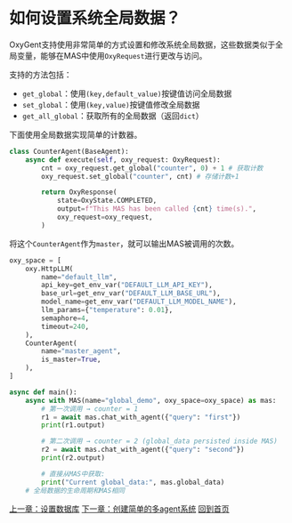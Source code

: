 # 如何设置系统全局数据？

OxyGent支持使用非常简单的方式设置和修改系统全局数据，这些数据类似于全局变量，能够在MAS中使用`OxyRequest`进行更改与访问。

支持的方法包括：
+ `get_global`：使用`(key,default_value)`按键值访问全局数据
+ `set_global`：使用`(key,value)`按键值修改全局数据
+ `get_all_global`：获取所有的全局数据（返回`dict`）

下面使用全局数据实现简单的计数器。

```python
class CounterAgent(BaseAgent):
    async def execute(self, oxy_request: OxyRequest):
        cnt = oxy_request.get_global("counter", 0) + 1 # 获取计数
        oxy_request.set_global("counter", cnt) # 存储计数+1

        return OxyResponse(
            state=OxyState.COMPLETED,
            output=f"This MAS has been called {cnt} time(s).",
            oxy_request=oxy_request,
        )
```

将这个`CounterAgent`作为`master`，就可以输出MAS被调用的次数。

```python
oxy_space = [
    oxy.HttpLLM(
        name="default_llm",
        api_key=get_env_var("DEFAULT_LLM_API_KEY"),
        base_url=get_env_var("DEFAULT_LLM_BASE_URL"),
        model_name=get_env_var("DEFAULT_LLM_MODEL_NAME"),
        llm_params={"temperature": 0.01},
        semaphore=4,
        timeout=240,
    ),
    CounterAgent(
        name="master_agent",  
        is_master=True,
    ),
]

async def main():
    async with MAS(name="global_demo", oxy_space=oxy_space) as mas:
        # 第一次调用 → counter = 1
        r1 = await mas.chat_with_agent({"query": "first"})
        print(r1.output)

        # 第二次调用 → counter = 2 (global_data persisted inside MAS)
        r2 = await mas.chat_with_agent({"query": "second"})
        print(r2.output)

        # 直接从MAS中获取:
        print("Current global_data:", mas.global_data)
    # 全局数据的生命周期和MAS相同
```

[上一章：设置数据库](./3_1_set_database.md)
[下一章：创建简单的多agent系统](./6_register_multi_agent.md)
[回到首页](./readme.md)